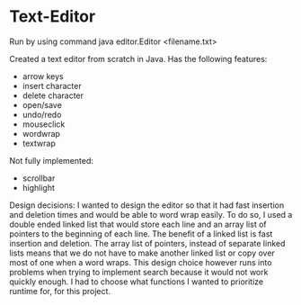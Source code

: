 # Text-Editor
Run by using command java editor.Editor <filename.txt>

Created a text editor from scratch in Java.  Has the following features:
- arrow keys
- insert character
- delete character
- open/save
- undo/redo
- mouseclick
- wordwrap
- textwrap

Not fully implemented:
- scrollbar
- highlight

Design decisions:  I wanted to design the editor so that it had fast insertion and deletion times and would be able to word wrap easily.  To do so, I used a double ended linked list that would store each line and an array list of pointers to the beginning of each line.  The benefit of a linked list is fast insertion and deletion.  The array list of pointers, instead of separate linked lists means that we do not have to make another linked list or copy over most of one when a word wraps.  This design choice however runs into problems when trying to implement search because it would not work quickly enough.  I had to choose what functions I wanted to prioritize runtime for, for this project.
